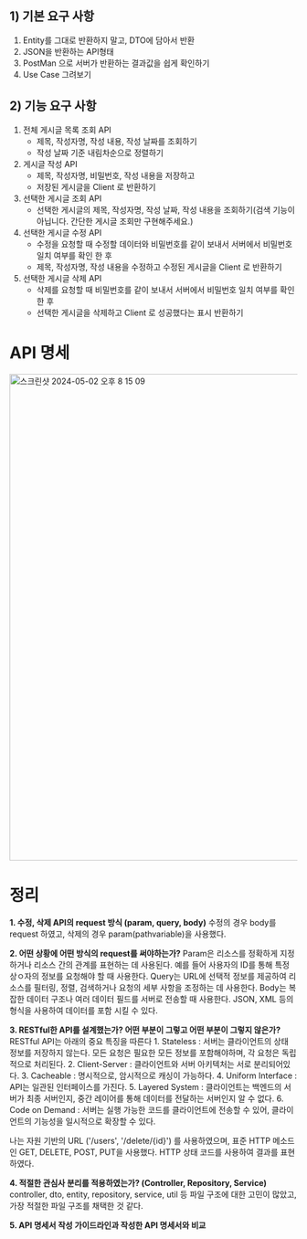 ## 1) 기본 요구 사항

1. Entity를 그대로 반환하지 말고, DTO에 담아서 반환
2. JSON을 반환하는 API형태
3. PostMan 으로 서버가 반환하는 결과값을 쉽게 확인하기
4. Use Case 그려보기

## 2) 기능 요구 사항

1. 전체 게시글 목록 조회 API
    - 제목, 작성자명, 작성 내용, 작성 날짜를 조회하기
    - 작성 날짜 기준 내림차순으로 정렬하기
2. 게시글 작성 API
    - 제목, 작성자명, 비밀번호, 작성 내용을 저장하고
    - 저장된 게시글을 Client 로 반환하기
3. 선택한 게시글 조회 API
    - 선택한 게시글의 제목, 작성자명, 작성 날짜, 작성 내용을 조회하기(검색 기능이 아닙니다. 간단한 게시글 조회만 구현해주세요.)
4. 선택한 게시글 수정 API
    - 수정을 요청할 때 수정할 데이터와 비밀번호를 같이 보내서 서버에서 비밀번호 일치 여부를 확인 한 후
    - 제목, 작성자명, 작성 내용을 수정하고 수정된 게시글을 Client 로 반환하기
5. 선택한 게시글 삭제 API
    - 삭제를 요청할 때 비밀번호를 같이 보내서 서버에서 비밀번호 일치 여부를 확인 한 후
    - 선택한 게시글을 삭제하고 Client 로 성공했다는 표시 반환하기

# API 명세
<img width="852" alt="스크린샷 2024-05-02 오후 8 15 09" src="https://github.com/Yeonjae37/Board_Lv1/assets/101520986/18705c1f-ce89-4a95-b12a-ddf9bb8e72af">

# 정리

**1. 수정, 삭제 API의 request 방식 (param, query, body)**
수정의 경우 body를 request 하였고, 삭제의 경우 param(pathvariable)을 사용했다.

**2. 어떤 상황에 어떤 방식의 request를 써야하는가?**
Param은 리소스를 정확하게 지정하거나 리소스 간의 관계를 표현하는 데 사용된다. 예를 들어 사용자의 ID를 통해 특정 상ㅇ자의 정보를 요청해야 할 때 사용한다.
Query는 URL에 선택적 정보를 제공하여 리소스를 필터링, 정렬, 검색하거나 요청의 세부 사항을 조정하는 데 사용한다.
Body는 복잡한 데이터 구조나 여러 데이터 필드를 서버로 전송할 때 사용한다. JSON, XML 등의 형식을 사용하여 데이터를 포함 시킬 수 있다.

**3. RESTful한 API를 설계했는가? 어떤 부분이 그렇고 어떤 부분이 그렇지 않은가?**
RESTful API는 아래의 중요 특징을 따른다
    1. Stateless : 서버는 클라이언트의 상태 정보를 저장하지 않는다. 모든 요청은 필요한 모든 정보를 포함해야하며, 각 요청은 독립적으로 처리된다.
    2. Client-Server : 클라이언트와 서버 아키텍처는 서로 분리되어있다.
    3. Cacheable : 명시적으로, 암시적으로 캐싱이 가능하다.
    4. Uniform Interface : API는 일관된 인터페이스를 가진다.
    5. Layered System : 클라이언트는 백엔드의 서버가 최종 서버인지, 중간 레이어를 통해 데이터를 전달하는 서버인지 알 수 없다.
    6. Code on Demand : 서버는 실행 가능한 코드를 클라이언트에 전송할 수 있어, 클라이언트의 기능성을 일시적으로 확장할 수 있다.

나는 자원 기반의 URL ('/users', '/delete/{id}') 를 사용하였으며, 표준 HTTP 메소드인 GET, DELETE, POST, PUT을 사용했다. HTTP 상태 코드를 사용하여 결과를 표현하였다.

**4. 적절한 관심사 분리를 적용하였는가? (Controller, Repository, Service)**
controller, dto, entity, repository, service, util 등 파일 구조에 대한 고민이 많았고, 가장 적절한 파일 구조를 채택한 것 같다.

**5. API 명세서 작성 가이드라인과 작성한 API 명세서와 비교**
